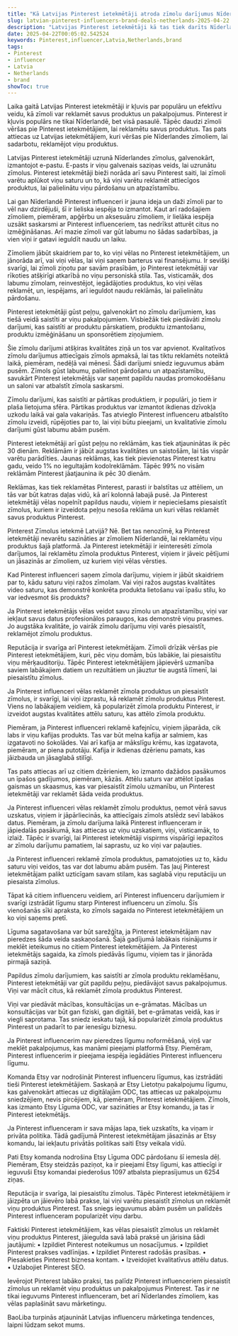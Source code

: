 ```yaml
---
title: "Kā Latvijas Pinterest ietekmētāji atroda zīmolu darījumus Nīderlandē"
slug: latvian-pinterest-influencers-brand-deals-netherlands-2025-04-22
description: "Latvijas Pinterest ietekmētāji kā tas tiek darīts Nīderlandē"
date: 2025-04-22T00:05:02.542524
keywords: Pinterest,influencer,Latvia,Netherlands,brand
tags:
- Pinterest
- influencer
- Latvia
- Netherlands
- brand
showToc: true
---
```


Laika gaitā Latvijas Pinterest ietekmētāji ir kļuvis par populāru un efektīvu veidu, kā zīmoli var reklamēt savus produktus un pakalpojumus. Pinterest ir kļuvis populārs ne tikai Nīderlandē, bet visā pasaulē. Tāpēc daudzi zīmoli vēršas pie Pinterest ietekmētājiem, lai reklamētu savus produktus. Tas pats attiecas uz Latvijas ietekmētājiem, kuri vēršas pie Nīderlandes zīmoliem, lai sadarbotu, reklamējot viņu produktus.

Latvijas Pinterest ietekmētāji uzrunā Nīderlandes zīmolus, galvenokārt, izmantojot e-pastu. E-pasts ir viņu galvenais saziņas veids, lai uzrunātu zīmolus. Pinterest ietekmētāji bieži norāda arī savu Pinterest saiti, lai zīmoli varētu aplūkot viņu saturu un to, kā viņi varētu reklamēt attiecīgos produktus, lai palielinātu viņu pārdošanu un atpazīstamību.

Lai gan Nīderlandē Pinterest influenceri ir jauna ideja un daži zīmoli par to vēl nav dzirdējuši, šī ir lieliska iespēja to izmantot. Kaut arī radošajiem zīmoliem, piemēram, apģērbu un aksesuāru zīmoliem, ir lielāka iespēja uzsākt saskarsmi ar Pinterest influenceriem, tas nedrīkst atturēt citus no izmēģināšanas. Arī mazie zīmoli var gūt labumu no šādas sadarbības, ja vien viņi ir gatavi ieguldīt naudu un laiku.

Zīmoliem jābūt skaidriem par to, ko viņi vēlas no Pinterest ietekmētājiem, un jānorāda arī, vai viņi vēlas, lai viņi saņem barterus vai finansējumu. Ir sevišķi svarīgi, lai zīmoli ziņotu par savām prasībām, jo Pinterest ietekmētāji var rīkoties atšķirīgi atkarībā no viņu personiskā stila. Tas, visticamāk, dos labumu zīmolam, reinvestējot, iegādājoties produktus, ko viņi vēlas reklamēt, un, iespējams, arī ieguldot naudu reklāmās, lai palielinātu pārdošanu.

Pinterest ietekmētāji gūst peļņu, galvenokārt no zīmolu darījumiem, kas tiešā veidā saistīti ar viņu pakalpojumiem. Visbiežāk tiek piedāvāti zīmolu darījumi, kas saistīti ar produktu pārskatiem, produktu izmantošanu, produktu izmēģināšanu un sponsorētiem ziņojumiem. 

Šie zīmolu darījumi atšķiras kvalitātes ziņā un tos var apvienot. Kvalitatīvos zīmolu darījumus attiecīgais zīmols apmaksā, lai tas tiktu reklamēts noteiktā laikā, piemēram, nedēļā vai mēnesī. Šādi darījumi sniedz ieguvumus abām pusēm. Zīmols gūst labumu, palielinot pārdošanu un atpazīstamību, savukārt Pinterest ietekmētājs var saņemt papildu naudas promokodēšanu un saloni var atbalstīt zīmola saskarsmi. 

Zīmolu darījumi, kas saistīti ar pārtikas produktiem, ir populāri, jo tiem ir plaša lietojuma sfēra. Pārtikas produktus var izmantot ikdienas dzīvokļa uzkodu laikā vai gala vakariņās. Tas atvieglo Pinterest influenceru atbalstīto zīmolu izveidi, rūpējoties par to, lai viņi būtu pieejami, un kvalitatīvie zīmolu darījumi gūst labumu abām pusēm.

Pinterest ietekmētāji arī gūst peļņu no reklāmām, kas tiek atjauninātas ik pēc 30 dienām. Reklāmām ir jābūt augstas kvalitātes un saistošām, lai tās vispār varētu parādīties. Jaunas reklāmas, kas tiek pievienotas Pinterest katru gadu, veido 1% no iegultajām kodolreklāmām. Tāpēc 99% no visām reklāmām Pinterest jāatjaunina ik pēc 30 dienām. 

Reklāmas, kas tiek reklamētas Pinterest, parasti ir balstītas uz attēliem, un tās var būt katras daļas vidū, kā arī kolonnā labajā pusē. Ja Pinterest ietekmētāji vēlas nopelnīt papildus naudu, viņiem ir nepieciešams piesaistīt zīmolus, kuriem ir izveidota peļņu nesoša reklāma un kuri vēlas reklamēt savus produktus Pinterest. 

Pinterest Zīmolus ietekmē Latvijā? Nē. Bet tas nenozīmē, ka Pinterest ietekmētāji nevarētu sazināties ar zīmoliem Nīderlandē, lai reklamētu viņu produktus šajā platformā. Ja Pinterest ietekmētāji ir ieinteresēti zīmola darījumos, lai reklamētu zīmola produktus Pinterest, viņiem ir jāveic pētījumi un jāsazinās ar zīmoliem, uz kuriem viņi vēlas vērsties.

Kad Pinterest influenceri saņem zīmola darījumu, viņiem ir jābūt skaidriem par to, kādu saturu viņi ražos zīmolam. Vai viņi ražos augstas kvalitātes video saturu, kas demonstrē konkrēta produkta lietošanu vai īpašu stilu, ko var iedvesmot šis produkts? 

Ja Pinterest ietekmētājs vēlas veidot savu zīmolu un atpazīstamību, viņi var iekļaut savus datus profesionālos paraugos, kas demonstrē viņu prasmes. Jo augstāka kvalitāte, jo vairāk zīmolu darījumu viņi varēs piesaistīt, reklamējot zīmolu produktus. 

Reputācija ir svarīga arī Pinterest ietekmētājam. Zīmoli drīzāk vēršas pie Pinterest ietekmētājiem, kuri, pēc viņu domām, būs labākie, lai piesaistītu viņu mērķauditoriju. Tāpēc Pinterest ietekmētājiem jāpievērš uzmanība saviem labākajiem datiem un rezultātiem un jāuztur tie augstā līmenī, lai piesaistītu zīmolus.

Ja Pinterest influenceri vēlas reklamēt zīmola produktus un piesaistīt zīmolus, ir svarīgi, lai viņi izprastu, kā reklamēt zīmolu produktus Pinterest. Viens no labākajiem veidiem, kā popularizēt zīmola produktu Pinterest, ir izveidot augstas kvalitātes attēlu saturu, kas attēlo zīmola produktu. 

Piemēram, ja Pinterest influenceri reklamē kafejnīcu, viņiem jāparāda, cik labs ir viņu kafijas produkts. Tas var būt melna kafija ar salmiem, kas izgatavoti no šokolādes. Vai arī kafija ar mākslīgu krēmu, kas izgatavota, piemēram, ar piena putotāju. Kafija ir ikdienas dzērienu pamats, kas jāizbauda un jāsaglabā stilīgi. 

Tas pats attiecas arī uz citiem dzērieniem, ko izmanto dažādos pasākumos un īpašos gadījumos, piemēram, kāzās. Attēlu saturs var attēlot īpašas gaismas un skaasmus, kas var piesaistīt zīmolu uzmanību, un Pinterest ietekmētāji var reklamēt šāda veida produktus. 

Ja Pinterest influenceri vēlas reklamēt zīmolu produktus, ņemot vērā savus uzskatus, viņiem ir jāpārliecinās, ka attiecīgais zīmols atslēdz sevī labākos datus. Piemēram, ja zīmolu darījuma laikā Pinterest influenceram ir jāpiedalās pasākumā, kas attiecas uz viņu uzskatiem, viņi, visticamāk, to izlaiž. Tāpēc ir svarīgi, lai Pinterest ietekmētāji vispirms vispārīgi iepazītos ar zīmolu darījumu pamatiem, lai saprastu, uz ko viņi var paļauties. 

Ja Pinterest influenceri reklamē zīmola produktus, pamatojoties uz to, kādu saturu viņi veidos, tas var dot labumu abām pusēm. Tas ļauj Pinterest ietekmētājam palikt uzticīgam savam stilam, kas saglabā viņu reputāciju un piesaista zīmolus. 

Tāpat kā citiem influenceru veidiem, arī Pinterest influenceru darījumiem ir svarīgi izstrādāt līgumu starp Pinterest influenceru un zīmolu. Šīs vienošanās sīki apraksta, ko zīmols sagaida no Pinterest ietekmētājiem un ko viņi saņems pretī. 

Līguma sagatavošana var būt sarežģīta, ja Pinterest ietekmētājam nav pieredzes šāda veida saskaņošanā. Šajā gadījumā labākais risinājums ir meklēt ieteikumus no citiem Pinterest ietekmētājiem. Ja Pinterest ietekmētājs sagaida, ka zīmols piedāvās līgumu, viņiem tas ir jānorāda pirmajā saziņā. 

Papildus zīmolu darījumiem, kas saistīti ar zīmola produktu reklamēšanu, Pinterest ietekmētāji var gūt papildu peļņu, piedāvājot savus pakalpojumus. Viņi var mācīt citus, kā reklamēt zīmola produktus Pinterest. 

Viņi var piedāvāt mācības, konsultācijas un e-grāmatas. Mācības un konsultācijas var būt gan fiziski, gan digitāli, bet e-grāmatas veidā, kas ir viegli saprotama. Tas sniedz ieskatu tajā, kā popularizēt zīmola produktus Pinterest un padarīt to par ienesīgu biznesu. 

Ja Pinterest influencerim nav pieredzes līgumu noformēšanā, viņš var meklēt pakalpojumus, kas manāmi pieejami platformā Etsy. Piemēram, Pinterest influencerim ir pieejama iespēja iegādāties Pinterest influenceru līgumu. 

Komanda Etsy var nodrošināt Pinterest influenceru līgumus, kas izstrādāti tieši Pinterest ietekmētājiem. Saskaņā ar Etsy Lietotņu pakalpojumu līgumu, kas galvenokārt attiecas uz digitālajām ODC, tas attiecas uz pakalpojumu sniedzējiem, nevis pircējiem, kā, piemēram, Pinterest ietekmētājiem. Zīmols, kas izmanto Etsy Līguma ODC, var sazināties ar Etsy komandu, ja tas ir Pinterest ietekmētājs.

Ja Pinterest influenceram ir sava mājas lapa, tiek uzskatīts, ka viņam ir privāta politika. Tādā gadījumā Pinterest ietekmētājam jāsazinās ar Etsy komandu, lai iekļautu privātās politikas saiti Etsy veikala vidū.

Pati Etsy komanda nodrošina Etsy Līguma ODC pārdošanu šī iemesla dēļ. Piemēram, Etsy steidzās paziņot, ka ir pieejami Etsy līgumi, kas attiecīgi ir ieguvuši Etsy komandai piederošus 1097 atbalsta pieprasījumus un 6254 ziņas.

Reputācija ir svarīga, lai piesaistītu zīmolus. Tāpēc Pinterest ietekmētājiem ir jāizpēta un jāievēro labā prakse, lai viņi varētu piesaistīt zīmolus un reklamēt viņu produktus Pinterest. Tas sniegs ieguvumus abām pusēm un palīdzēs Pinterest influenceram popularizēt viņu darbu. 

Faktiski Pinterest ietekmētājiem, kas vēlas piesaistīt zīmolus un reklamēt viņu produktus Pinterest, jāiegulda savā labā praksē un jārisina šādi jautājumi:
•	Izpildiet Pinterest noteikumus un nosacījumus.
•	Izpildiet Pinterest prakses vadlīnijas.
•	Izpildiet Pinterest radošās prasības.
•	Piesakieties Pinterest biznesa kontam.
•	Izveidojiet kvalitatīvus attēlu datus.
•	Uzlabojiet Pinterest SEO.

Ievērojot Pinterest labāko praksi, tas palīdz Pinterest influenceriem piesaistīt zīmolus un reklamēt viņu produktus un pakalpojumus Pinterest. Tas ir ne tikai ieguvums Pinterest influenceram, bet arī Nīderlandes zīmoliem, kas vēlas paplašināt savu mārketingu. 

BaoLiba turpinās atjaunināt Latvijas influenceru mārketinga tendences, laipni lūdzam sekot mums.